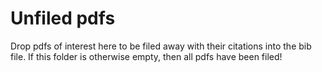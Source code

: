 # Unfiled pdfs
Drop pdfs of interest here to be filed away with their citations into the bib file.
If this folder is otherwise empty, then all pdfs have been filed!